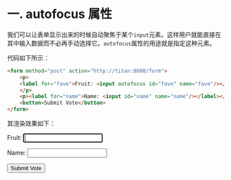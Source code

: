 # 一. autofocus 属性

我们可以让表单显示出来的时候自动聚焦于某个`input`元素。这样用户就能直接在其中输入数据而不必再手动选择它。`autofocus`属性的用途就是指定这种元素。

代码如下所示：

```html
<form method="post" action="http://titan:8080/form">
	<p>
	<label for="fave">Fruit: <input autofocus id="fave" name="fave"/></label>
	</p>
	<p><label for="name">Name: <input id="name" name="name"/></label></p>
	<button>Submit Vote</button>
</form>
```

其渲染效果如下：

<form method="post" action="http://titan:8080/form">
	<p>
	<label for="fave">Fruit: <input autofocus id="fave" name="fave"/></label>
	</p>
	<p><label for="name">Name: <input id="name" name="name"/></label></p>
	<button>Submit Vote</button>
</form>